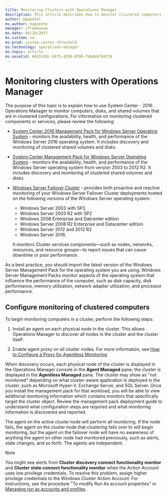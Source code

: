 ```yaml
---
title: Monitoring Clusters with Operations Manager
description: This article describes how to monitor clustered computers and components in Operations Manager 2016.
author: mgoedtel
ms.author: magoedte
manager: cfreemanwa
ms.date: 04/10/2017
ms.custom: na
ms.prod: system-center-threshold
ms.technology: operations-manager
ms.topic: article
ms.assetid: 6842cddc-b875-4358-8f00-f4b8ab784739
---
```


# Monitoring clusters with Operations Manager
The purpose of this topic is to explain how to use System Center - 2016 Operations Manager to monitor computers, disks, and shared volumes that are in clustered configurations. For information on monitoring clustered components or services, please review the following:

* [System Center 2016 Management Pack for Windows Server Operating System](https://www.microsoft.com/download/details.aspx?id=54303) - monitors the availability, health, and performance of the Windows Server 2016 operating system.  It includes discovery and monitoring of clustered shared volumes and disks.

* [System Center Management Pack for Windows Server Operating System](https://www.microsoft.com/download/details.aspx?id=9296) - monitors the availability, health, and performance of the Windows Server operating system from version 2003 to 2012 R2.  It includes discovery and monitoring of clustered shared volumes and disks.  

* [Windows Server Failover Cluster](https://www.microsoft.com/download/details.aspx?id=54701) - provides both proactive and reactive monitoring of your Windows Server Failover Cluster deployments hosted on the following versions of the Windows Server operating system:

   * Windows Server 2003 with SP2
   * Windows Server 2003 R2 with SP2
   * Windows 2008 Enterprise and Datcenter edition
   * Windows Server 2008 R2 Enterprise and Datacenter edition
   * Windows Server 2012 and 2012 R2
   * Windows Server 2016. 
  
    It monitors Cluster services components—such as nodes, networks, resources, and resource groups—to report issues that can cause downtime or poor performance. 

As a best practice, you should import the latest version of the Windows Server Management Pack for the operating system you are using. Windows Server Management Packs monitor aspects of the operating system that influence the performance of the computer, such as disk capacity, disk performance, memory utilization, network adapter utilization, and processor performance.

## Configure monitoring of clustered computers 
To begin monitoring computers in a cluster, perform the following steps:  
  
1.  Install an agent on each physical node in the cluster.  This allows Operations Manager to discover all nodes in the cluster and the cluster itself.  
  
2.  Enable agent proxy on all cluster nodes. For more information, see [How to Configure a Proxy for Agentless Monitoring](agentless-monitoring-in-operations-manager.md#how-to-configure-a-proxy-for-agentless-monitoring).  
  
When discovery occurs, each physical node of the cluster is displayed in the Operations Manager console in the **Agent Managed** pane; the cluster is displayed in the **Agentless Managed** pane. The cluster may show as "not monitored" depending on what cluster-aware application is deployed in the cluster, such as Microsoft Hyper-V, Exchange Server, and SQL Server.  Once you install the management pack for that workload, you will be able to view additional monitoring information which contains monitors that specifically target the cluster object.  Review the management pack deployment guide to understand what configuration steps are required and what monitoring information is discovered and reported.    

The agent on the active cluster node will perform all monitoring. If the node fails, the agent on the cluster node that clustering fails over to will begin monitoring, but the agent on the failover node will have no awareness of anything the agent on other node had monitored previously, such as alerts, state changes, and so forth. The agents are independent.  
  
> [!NOTE]  
> You might see alerts from **Cluster discovery connect functionality monitor** and **Cluster state connect functionality monitor** when the Action Account uses low privilege credentials. To resolve this problem, assign higher privilege credentials to the Windows Cluster Action Account. For instructions, see the procedure "To modify Run As account properties" in [Managing run as accounts and profiles](managing-run-as-accounts-and-profiles.md).  
  

